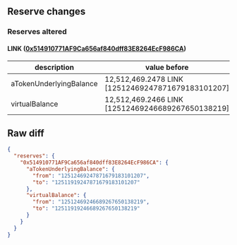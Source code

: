 ## Reserve changes

### Reserves altered

#### LINK ([0x514910771AF9Ca656af840dff83E8264EcF986CA](https://etherscan.io/address/0x514910771AF9Ca656af840dff83E8264EcF986CA))

| description | value before | value after |
| --- | --- | --- |
| aTokenUnderlyingBalance | 12,512,469.2478 LINK [12512469247871679183101207] | 12,511,919.2478 LINK [12511919247871679183101207] |
| virtualBalance | 12,512,469.2466 LINK [12512469246689267650138219] | 12,511,919.2466 LINK [12511919246689267650138219] |


## Raw diff

```json
{
  "reserves": {
    "0x514910771AF9Ca656af840dff83E8264EcF986CA": {
      "aTokenUnderlyingBalance": {
        "from": "12512469247871679183101207",
        "to": "12511919247871679183101207"
      },
      "virtualBalance": {
        "from": "12512469246689267650138219",
        "to": "12511919246689267650138219"
      }
    }
  }
}
```